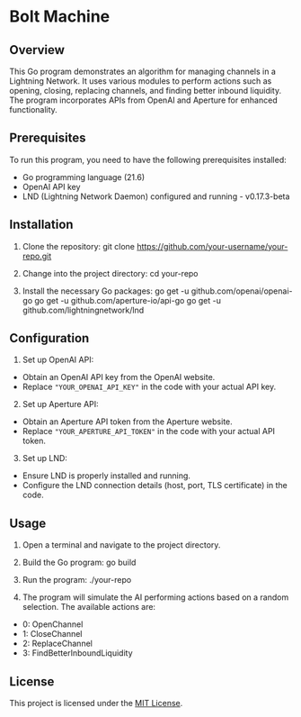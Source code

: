 # Bolt Machine

## Overview
This Go program demonstrates an algorithm for managing channels in a Lightning Network. It uses various modules to perform actions such as opening, closing, replacing channels, and finding better inbound liquidity. The program incorporates APIs from OpenAI and Aperture for enhanced functionality.

## Prerequisites

To run this program, you need to have the following prerequisites installed:
- Go programming language (21.6)
- OpenAI API key
- LND (Lightning Network Daemon) configured and running - v0.17.3-beta

## Installation
1. Clone the repository:
git clone https://github.com/your-username/your-repo.git

2. Change into the project directory:
cd your-repo


3. Install the necessary Go packages:
go get -u github.com/openai/openai-go
go get -u github.com/aperture-io/api-go
go get -u github.com/lightningnetwork/lnd


## Configuration
1. Set up OpenAI API:
- Obtain an OpenAI API key from the OpenAI website.
- Replace `"YOUR_OPENAI_API_KEY"` in the code with your actual API key.

2. Set up Aperture API:
- Obtain an Aperture API token from the Aperture website.
- Replace `"YOUR_APERTURE_API_TOKEN"` in the code with your actual API token.

3. Set up LND:
- Ensure LND is properly installed and running.
- Configure the LND connection details (host, port, TLS certificate) in the code.

## Usage
1. Open a terminal and navigate to the project directory.

2. Build the Go program:
go build

3. Run the program:
./your-repo


4. The program will simulate the AI performing actions based on a random selection. The available actions are:
- 0: OpenChannel
- 1: CloseChannel
- 2: ReplaceChannel
- 3: FindBetterInboundLiquidity

## License
This project is licensed under the [MIT License](LICENSE).


